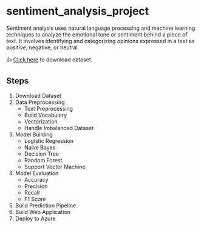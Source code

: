 # sentiment_analysis_project

Sentiment analysis uses natural language processing and machine learning techniques to analyze the emotional tone or sentiment behind a piece of text. It involves identifying and categorizing opinions expressed in a text as positive, negative, or neutral.

:+1: [Click here](https://www.kaggle.com/datasets/dineshpiyasamara/sentiment-analysis-dataset) to download dataset.

## Steps

1. Download Dataset
2. Data Preprocessing
   - Text Preprocessing
   - Build Vocabulary
   - Vectorization
   - Handle Imbalanced Dataset
3. Model Building
   - Logistic Regression
   - Naive Bayes
   - Decision Tree
   - Random Forest
   - Support Vector Machine
4. Model Evaluation
   - Accuracy
   - Precision
   - Recall
   - F1 Score
5. Build Prediction Pipeline
6. Build Web Application
7. Deploy to Azure
